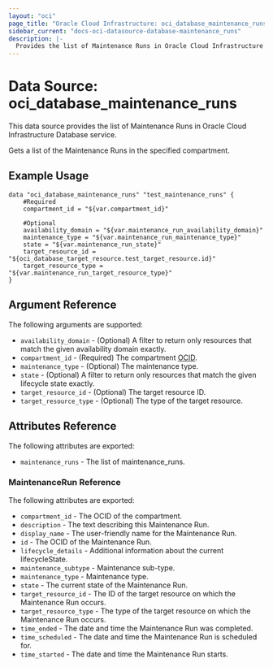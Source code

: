 ```yaml
---
layout: "oci"
page_title: "Oracle Cloud Infrastructure: oci_database_maintenance_runs"
sidebar_current: "docs-oci-datasource-database-maintenance_runs"
description: |-
  Provides the list of Maintenance Runs in Oracle Cloud Infrastructure Database service
---
```


# Data Source: oci_database_maintenance_runs
This data source provides the list of Maintenance Runs in Oracle Cloud Infrastructure Database service.

Gets a list of the Maintenance Runs in the specified compartment.


## Example Usage

```hcl
data "oci_database_maintenance_runs" "test_maintenance_runs" {
	#Required
	compartment_id = "${var.compartment_id}"

	#Optional
	availability_domain = "${var.maintenance_run_availability_domain}"
	maintenance_type = "${var.maintenance_run_maintenance_type}"
	state = "${var.maintenance_run_state}"
	target_resource_id = "${oci_database_target_resource.test_target_resource.id}"
	target_resource_type = "${var.maintenance_run_target_resource_type}"
}
```

## Argument Reference

The following arguments are supported:

* `availability_domain` - (Optional) A filter to return only resources that match the given availability domain exactly.
* `compartment_id` - (Required) The compartment [OCID](https://docs.cloud.oracle.com/iaas/Content/General/Concepts/identifiers.htm).
* `maintenance_type` - (Optional) The maintenance type.
* `state` - (Optional) A filter to return only resources that match the given lifecycle state exactly.
* `target_resource_id` - (Optional) The target resource ID.
* `target_resource_type` - (Optional) The type of the target resource.


## Attributes Reference

The following attributes are exported:

* `maintenance_runs` - The list of maintenance_runs.

### MaintenanceRun Reference

The following attributes are exported:

* `compartment_id` - The OCID of the compartment.
* `description` - The text describing this Maintenance Run.
* `display_name` - The user-friendly name for the Maintenance Run.
* `id` - The OCID of the Maintenance Run.
* `lifecycle_details` - Additional information about the current lifecycleState.
* `maintenance_subtype` - Maintenance sub-type.
* `maintenance_type` - Maintenance type.
* `state` - The current state of the Maintenance Run.
* `target_resource_id` - The ID of the target resource on which the Maintenance Run occurs.
* `target_resource_type` - The type of the target resource on which the Maintenance Run occurs.
* `time_ended` - The date and time the Maintenance Run was completed.
* `time_scheduled` - The date and time the Maintenance Run is scheduled for.
* `time_started` - The date and time the Maintenance Run starts.

